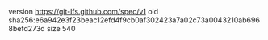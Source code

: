 version https://git-lfs.github.com/spec/v1
oid sha256:e6a942e3f23beac12efd4f9cb0af302423a7a02c73a0043210ab6968befd273d
size 540
